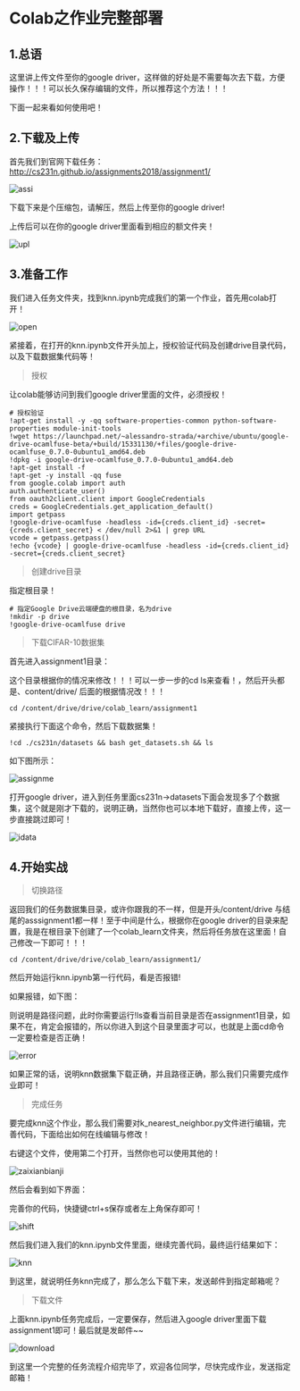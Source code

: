 # Colab之作业完整部署

## 1.总语

这里讲上传文件至你的google driver，这样做的好处是不需要每次去下载，方便操作！！！可以长久保存编辑的文件，所以推荐这个方法！！！

下面一起来看如何使用吧！

## 2.下载及上传

首先我们到官网下载任务：http://cs231n.github.io/assignments2018/assignment1/

![assi](../img/assi.png)



下载下来是个压缩包，请解压，然后上传至你的google driver!

上传后可以在你的google driver里面看到相应的额文件夹！

![upl](../img/upl.png)

## 3.准备工作

我们进入任务文件夹，找到knn.ipynb完成我们的第一个作业，首先用colab打开！

![open](../img/open.png)

紧接着，在打开的knn.ipynb文件开头加上，授权验证代码及创建drive目录代码，以及下载数据集代码等！

> 授权

让colab能够访问到我们google driver里面的文件，必须授权！

```
# 授权验证
!apt-get install -y -qq software-properties-common python-software-properties module-init-tools
!wget https://launchpad.net/~alessandro-strada/+archive/ubuntu/google-drive-ocamlfuse-beta/+build/15331130/+files/google-drive-ocamlfuse_0.7.0-0ubuntu1_amd64.deb
!dpkg -i google-drive-ocamlfuse_0.7.0-0ubuntu1_amd64.deb
!apt-get install -f
!apt-get -y install -qq fuse
from google.colab import auth
auth.authenticate_user()
from oauth2client.client import GoogleCredentials
creds = GoogleCredentials.get_application_default()
import getpass
!google-drive-ocamlfuse -headless -id={creds.client_id} -secret={creds.client_secret} < /dev/null 2>&1 | grep URL
vcode = getpass.getpass()
!echo {vcode} | google-drive-ocamlfuse -headless -id={creds.client_id} -secret={creds.client_secret}
```

> 创建drive目录

指定根目录！

```
# 指定Google Drive云端硬盘的根目录，名为drive
!mkdir -p drive
!google-drive-ocamlfuse drive
```

> 下载CIFAR-10数据集

首先进入assignment1目录：

这个目录根据你的情况来修改！！！可以一步一步的cd ls来查看！，然后开头都是、content/drive/ 后面的根据情况改！！！

```
cd /content/drive/drive/colab_learn/assignment1
```

紧接执行下面这个命令，然后下载数据集！

```
!cd ./cs231n/datasets && bash get_datasets.sh && ls
```

如下图所示：

![assignme](../img/assignme.png)

打开google driver，进入到任务里面cs231n->datasets下面会发现多了个数据集，这个就是刚才下载的，说明正确，当然你也可以本地下载好，直接上传，这一步直接跳过即可！

![idata](../img/idata.png)

## 4.开始实战

> 切换路径

返回我们的任务数据集目录，或许你跟我的不一样，但是开头/content/drive 与结尾的asssignment1都一样！至于中间是什么，根据你在google driver的目录来配置，我是在根目录下创建了一个colab_learn文件夹，然后将任务放在这里面！自己修改一下即可！！！

```
cd /content/drive/drive/colab_learn/assignment1/
```

然后开始运行knn.ipynb第一行代码，看是否报错!

如果报错，如下图：

则说明是路径问题，此时你需要运行!ls查看当前目录是否在assignment1目录，如果不在，肯定会报错的，所以你进入到这个目录里面才可以，也就是上面cd命令一定要检查是否正确！

![error](../img/error.png)

如果正常的话，说明knn数据集下载正确，并且路径正确，那么我们只需要完成作业即可！

> 完成任务

要完成knn这个作业，那么我们需要对k_nearest_neighbor.py文件进行编辑，完善代码，下面给出如何在线编辑与修改！

右键这个文件，使用第二个打开，当然你也可以使用其他的！

![zaixianbianji](../img/zaixianbianji.png)

然后会看到如下界面：

完善你的代码，快捷键ctrl+s保存或者左上角保存即可！

![shift](../img/shift.png)

然后我们进入我们的knn.ipynb文件里面，继续完善代码，最终运行结果如下：

![knn](../img/knn.png)

到这里，就说明任务knn完成了，那么怎么下载下来，发送邮件到指定邮箱呢？

> 下载文件

上面knn.ipynb任务完成后，一定要保存，然后进入google driver里面下载assignment1即可！最后就是发邮件~~

![download](../img/download.png)

到这里一个完整的任务流程介绍完毕了，欢迎各位同学，尽快完成作业，发送指定邮箱！



